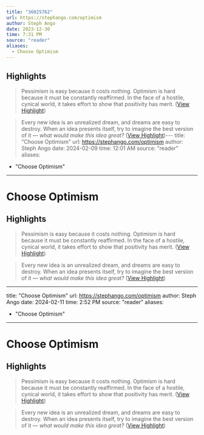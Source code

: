 ```yaml
---
title: "36025762"
url: https://stephango.com/optimism
author: Steph Ango
date: 2023-12-30
time: 7:31 PM
source: "reader"
aliases:
  - Choose Optimism
---
```

## Highlights
> Pessimism is easy because it costs nothing. Optimism is hard because it must be constantly reaffirmed. In the face of a hostile, cynical world, it takes effort to show that positivity has merit. ([View Highlight](https://read.readwise.io/read/01hjy2p3rtesz4xmjs4vvj3r24))

> Every new idea is an unrealized dream, and dreams are easy to destroy. When an idea presents itself, try to imagine the best version of it — *what would make this idea great?* ([View Highlight](https://read.readwise.io/read/01hjy2pn93568m8xb40wmk6w84))---
title: "Choose Optimism"
url: https://stephango.com/optimism
author: Steph Ango
date: 2024-02-09
time: 12:01 AM
source: "reader"
aliases:
  - "Choose Optimism"
---
# Choose Optimism

## Highlights
> Pessimism is easy because it costs nothing. Optimism is hard because it must be constantly reaffirmed. In the face of a hostile, cynical world, it takes effort to show that positivity has merit. ([View Highlight](https://read.readwise.io/read/01hjy2p3rtesz4xmjs4vvj3r24))

> Every new idea is an unrealized dream, and dreams are easy to destroy. When an idea presents itself, try to imagine the best version of it — *what would make this idea great?* ([View Highlight](https://read.readwise.io/read/01hjy2pn93568m8xb40wmk6w84))

---
title: "Choose Optimism"
url: https://stephango.com/optimism
author: Steph Ango
date: 2024-02-11
time: 2:52 PM
source: "reader"
aliases:
  - "Choose Optimism"
---
# Choose Optimism

## Highlights
> Pessimism is easy because it costs nothing. Optimism is hard because it must be constantly reaffirmed. In the face of a hostile, cynical world, it takes effort to show that positivity has merit. ([View Highlight](https://read.readwise.io/read/01hjy2p3rtesz4xmjs4vvj3r24))

> Every new idea is an unrealized dream, and dreams are easy to destroy. When an idea presents itself, try to imagine the best version of it — *what would make this idea great?* ([View Highlight](https://read.readwise.io/read/01hjy2pn93568m8xb40wmk6w84))

